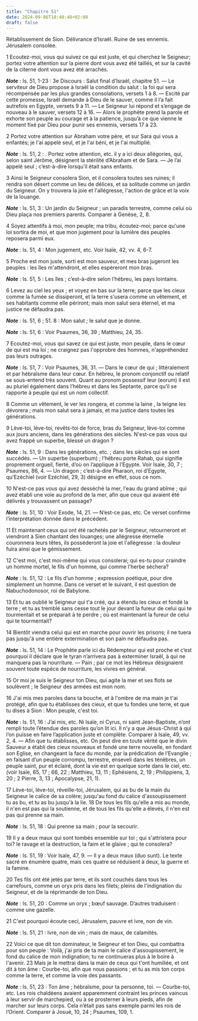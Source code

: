 ```yaml
---
title: "Chapitre 51"
date: 2024-09-06T18:40:48+02:00
draft: false
---
```



Rétablissement de Sion.
Délivrance d’Israël.
Ruine de ses ennemis.
Jérusalem consolée.


1 Ecoutez-moi, vous qui suivez ce qui est juste, et qui cherchez le Seigneur; portez votre attention sur la pierre dont vous avez été taillés, et sur la cavité de la citerne dont vous avez été arrachés.

***Note*** :  Is. 51, 1-23 : 3e Discours : Salut final d’Israël, chapitre 51. ― Le serviteur de Dieu propose à Israël la condition du salut : la foi qui sera récompensée par les plus grandes consolations, versets 1 à 8. ― Excité par cette promesse, Israël demande à Dieu de le sauver, comme il l’a fait autrefois en Egypte, versets 9 à 11. ― Le Seigneur lui répond et s’engage de nouveau à le sauver, versets 12 à 16. ― Alors le prophète prend la parole et exhorte son peuple au courage et à la patience, jusqu’à ce que vienne le moment fixé par Dieu pour punir ses ennemis, versets 17 à 23.

2 Portez votre attention sur Abraham votre père, et sur Sara qui vous a enfantés; je l'ai appelé seul, et je l'ai béni, et je l'ai multiplié.

***Note*** :  Is. 51, 2 : . Portez votre attention, etc. il y a ici deux allégories, qui, selon saint Jérôme, désignent la stérilité d’Abraham et de Sara. ― Je l’ai appelé seul ; c’est-à-dire lorsqu’il était sans enfants.


3 Ainsi le Seigneur consolera Sion, et il consolera toutes ses ruines; il rendra son désert comme un lieu de délices, et sa solitude comme un jardin du Seigneur. On y trouvera la joie et l'allégresse, l'action de grâce et la voix de la louange.

***Note*** :  Is. 51, 3 : Un jardin du Seigneur ; un paradis terrestre, comme celui où Dieu plaça nos premiers parents. Comparer à Genèse, 2, 8.


4 Soyez attentifs à moi, mon peuple; ma tribu, écoutez-moi; parce qu'une loi sortira de moi, et que mon jugement pour la lumière des peuples reposera parmi eux.

***Note*** :  Is. 51, 4 : Mon jugement, etc. Voir Isaïe, 42, vv. 4, 6-7.

5 Proche est mon juste, sorti est mon sauveur, et mes bras jugeront les peuples : les îles m'attendront, et elles espéreront mon bras.

***Note*** :  Is. 51, 5 : Les îles ; c’est-à-dire selon l’hébreu, les pays lointains.


6 Levez au ciel les yeux ; et voyez en bas sur la terre; parce que les cieux comme la fumée se dissiperont, et la terre s'usera comme un vêtement, et ses habitants comme elle périront; mais mon salut sera éternel, et ma justice ne défaudra pas.

***Note*** :  Is. 51, 6 ; 51. 8 : Mon salut ; le salut que je donne.

***Note*** :  Is. 51, 6 : Voir Psaumes, 36, 39 ; Matthieu, 24, 35.


7 Ecoutez-moi, vous qui savez ce qui est juste, mon peuple, dans le cœur de qui est ma loi ; ne craignez pas l'opprobre des hommes, n'appréhendez pas leurs outrages.

***Note*** :  Is. 51, 7 : Voir Psaumes, 36, 31. ― Dans le cœur de qui ; littéralement et par hébraïsme dans leur cœur. En hébreu, le pronom conjonctif ou relatif se sous-entend très souvent. Quant au pronom possessif leur (eorum) il est au pluriel également dans l’hébreu et dans les Septante, parce qu’il se rapporte à peuple qui est un nom collectif.

8 Comme un vêtement, le ver les rongera, et comme la laine , la teigne les dévorera ; mais mon salut sera à jamais, et ma justice dans toutes les générations.


9 Lève-toi, lève-toi, revêts-toi de force, bras du Seigneur, lève-toi comme aux jours anciens, dans les générations des siècles. N'est-ce pas vous qui avez frappé un superbe, blessé un dragon ?

***Note*** :  Is. 51, 9 : Dans les générations, etc. ; dans les siècles qui se sont succédés. ― Un superbe (superbum) ; l’hébreu porte Rahab, qui signifie proprement orgueil, fierté, d’où on l’applique à l’Egypte. Voir Isaïe, 30, 7 ; Psaumes, 86, 4. ― Un dragon ; c’est-à-dire Pharaon, roi d’Egypte, qu’Ezéchiel (voir Ezéchiel, 29, 3) désigne en effet, sous ce nom.

10 N'est-ce pas vous qui avez desséché la mer, l'eau du grand abîme ; qui avez établi une voie au profond de la mer, afin que ceux qui avaient été délivrés y trouvassent un passage?

***Note*** :  Is. 51, 10 : Voir Exode, 14, 21. ― N’est-ce pas, etc. Ce verset confirme l’interprétation donnée dans le précédent.


11 Et maintenant ceux qui ont été rachetés par le Seigneur, retourneront et viendront à Sien chantant des louanges; une allégresse éternelle couronnera leurs têtes, ils posséderont la joie et l'allégresse : la douleur fuira ainsi que le gémissement.


12 C'est moi, c'est moi-même qui vous consolerai; qui es-tu pour craindre un homme mortel, le fils d'un homme, qui comme l'herbe séchera?

***Note*** :  Is. 51, 12 : Le fils d’un homme ; expression poétique, pour dire simplement un homme. Dans ce verset et le suivant, il est question de Nabuchodonosor, roi de Babylone.

13 Et tu as oublié le Seigneur qui t'a créé, qui a étendu les cieux et fondé la terre ; et tu as tremblé sans cesse tout le jour devant la fureur de celui qui te tourmentait et se préparait à te perdre ; où est maintenant la fureur de celui qui te tourmentait?


14 Bientôt viendra celui qui est en marche pour ouvrir les prisons; il ne tuera pas jusqu'à une entière extermination et son pain ne défaudra pas.

***Note*** :  Is. 51, 14 : Le Prophète parle ici du Rédempteur qui est proche et c’est pourquoi il déclare que le tyran n’arrivera pas à exterminer Israël, à qui ne manquera pas la nourriture. ― Pain ; par ce mot les Hébreux désignaient souvent toute espèce de nourriture, les vivres en général.

15 Or moi je suis le Seigneur ton Dieu, qui agite la mer et ses flots se soulèvent ; le Seigneur des armées est mon nom.


16 J'ai mis mes paroles dans ta bouche, et à l'ombre de ma main je t'ai protégé, afin que tu établisses des cieux, et que tu fondes une terre, et que tu dises à Sion : Mon peuple, c'est toi.

***Note*** :  Is. 51, 16 : J’ai mis, etc. Ni Isaïe, ni Cyrus, ni saint Jean-Baptiste, n’ont rempli toute l’étendue des paroles qu’on lit ici. Il n’y a que Jésus-Christ à qui l’on puisse en faire l’application juste et complète. Comparer à Isaïe, 49, vv. 2, 4. ― Afin que tu établisses, etc. On peut dire en toute vérité que le divin Sauveur a établi des cieux nouveaux et fondé une terre nouvelle, en fondant son Eglise, en changeant la face du monde, par la prédication de l’Evangile ; en faisant d’un peuple corrompu, terrestre, enseveli dans les ténèbres, un peuple saint, pur et éclairé, dont la vie est en quelque sorte dans le ciel, etc. (voir Isaïe, 65, 17 ; 66, 22 ; Matthieu, 13, 11 ; Ephésiens, 2, 19 ; Philippiens, 3, 20 ; 2 Pierre, 3, 13 ; Apocalypse, 21, 1).


17 Lève-toi, lève-toi, réveille-toi, Jérusalem, qui as bu de la main du Seigneur le calice de sa colère; jusqu'au fond du calice d'assoupissement tu as bu, et tu as bu jusqu'à la lie. 18 De tous les fils qu'elle a mis au monde, il n'en est pas qui la soutienne, et de tous les fils qu'elle a élevés, il n'en est pas qui prenne sa main.

***Note*** :  Is. 51, 18 : Qui prenne sa main ; pour la secourir.

19 Il y a deux maux qui sont tombés ensemble sur toi ; qui s'attristera pour toi? le ravage et la destruction, la faim et le glaive ; qui te consolera?

***Note*** :  Is. 51, 19 : Voir Isaïe, 47, 9. ― Il y a deux maux (duo sunt). Le texte sacré en énumère quatre, mais ces quatre se réduisent à deux, la guerre et la famine.

20 Tes fils ont été jetés par terre, et ils sont couchés dans tous les carrefours, comme un oryx pris dans les filets; pleins de l'indignation du Seigneur, et de la réprimande de ton Dieu.

***Note*** :  Is. 51, 20 : Comme un oryx ; bœuf sauvage. D’autres traduisent : comme une gazelle.


21 C'est pourquoi écoute ceci, Jérusalem, pauvre et ivre, non de vin.

***Note*** :  Is. 51, 21 : Ivre, non de vin ; mais de maux, de calamités.

22 Voici ce que dit ton dominateur, le Seigneur et ton Dieu, qui combattra pour son peuple : Voilà, j'ai pris de ta main le calice d'assoupissement, le fond du calice de mon indignation; tu ne continueras plus à le boire à l'avenir. 23 Mais je le mettrai dans la main de ceux qui t'ont humiliée, et ont dit à ton âme : Courbe-toi, afin que nous passions ; et tu as mis ton corps comme la terre, et comme la voie des passants.

***Note*** :  Is. 51, 23 : Ton âme ; hébraïsme, pour ta personne, toi. ― Courbe-toi, etc. Les rois chaldéens avaient apparemment contraint les princes vaincus à leur servir de marchepied, ou à se prosterner à leurs pieds, afin de marcher sur leurs corps. Cela n’était pas sans exemple parmi les rois de l’Orient. Comparer à Josué, 10, 24 ; Psaumes, 109, 1.

